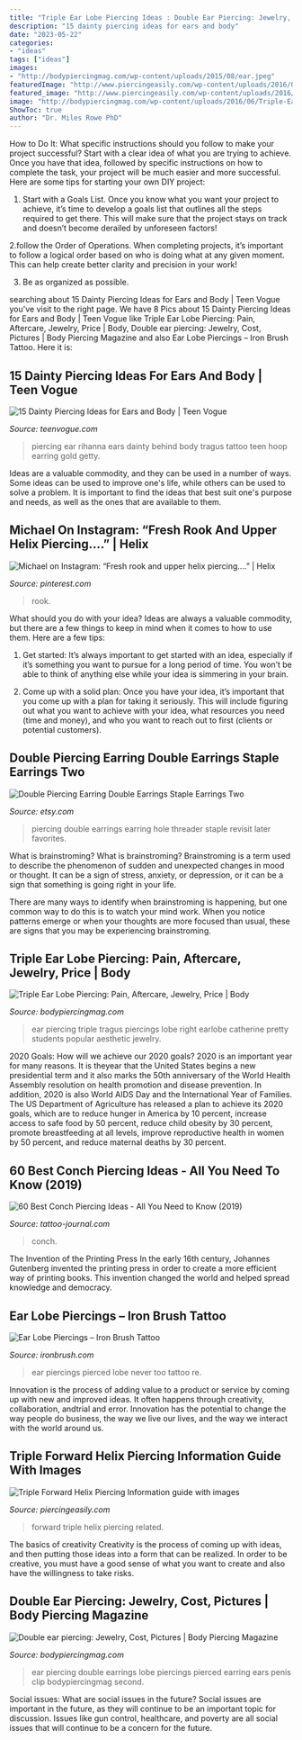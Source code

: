 ```yaml
---
title: "Triple Ear Lobe Piercing Ideas : Double Ear Piercing: Jewelry, Cost, Pictures"
description: "15 dainty piercing ideas for ears and body"
date: "2023-05-22"
categories:
- "ideas"
tags: ["ideas"]
images:
- "http://bodypiercingmag.com/wp-content/uploads/2015/08/ear.jpeg"
featuredImage: "http://www.piercingeasily.com/wp-content/uploads/2016/04/triple_forward_helix2-1.jpg"
featured_image: "http://www.piercingeasily.com/wp-content/uploads/2016/04/triple_forward_helix2-1.jpg"
image: "http://bodypiercingmag.com/wp-content/uploads/2016/06/Triple-Ear-Lobe-Piercing.jpg"
ShowToc: true
author: "Dr. Miles Rowe PhD"
---
```



How to Do It: What specific instructions should you follow to make your project successful?
Start with a clear idea of what you are trying to achieve. Once you have that idea, followed by specific instructions on how to complete the task, your project will be much easier and more successful. Here are some tips for starting your own DIY project:
1. Start with a Goals List. Once you know what you want your project to achieve, it’s time to develop a goals list that outlines all the steps required to get there. This will make sure that the project stays on track and doesn’t become derailed by unforeseen factors!

2.follow the Order of Operations. When completing projects, it’s important to follow a logical order based on who is doing what at any given moment. This can help create better clarity and precision in your work!

3. Be as organized as possible.

	

		
searching about 15 Dainty Piercing Ideas for Ears and Body | Teen Vogue you've visit to the right page. We have 8 Pics about 15 Dainty Piercing Ideas for Ears and Body | Teen Vogue like Triple Ear Lobe Piercing: Pain, Aftercare, Jewelry, Price | Body, Double ear piercing: Jewelry, Cost, Pictures | Body Piercing Magazine and also Ear Lobe Piercings – Iron Brush Tattoo. Here it is:
		
    
## 15 Dainty Piercing Ideas For Ears And Body | Teen Vogue

<img loading=lazy src="https://assets.teenvogue.com/photos/58126c31dce01bdd3d63610d/master/pass/GettyImages-460354510_master.jpg" onerror="this.onerror=null;this.src='https://tse3.mm.bing.net/th?id=OIP.mqzMy2SVJzcyUmxhkIxaMAHaLH&amp;pid=15.1';" alt="15 Dainty Piercing Ideas for Ears and Body | Teen Vogue">

_Source: teenvogue.com_

>piercing ear rihanna ears dainty behind body tragus tattoo teen hoop earring gold getty. 

	

Ideas are a valuable commodity, and they can be used in a number of ways. Some ideas can be used to improve one's life, while others can be used to solve a problem. It is important to find the ideas that best suit one's purpose and needs, as well as the ones that are available to them.

    
## Michael On Instagram: “Fresh Rook And Upper Helix Piercing.…” | Helix

<img loading=lazy src="https://i.pinimg.com/736x/c6/a6/95/c6a695a8e2150a25f18c9a415d56c369.jpg" onerror="this.onerror=null;this.src='https://tse4.mm.bing.net/th?id=OIP.n0PPzsdixWcAMrlRe3QhIgHaJP&amp;pid=15.1';" alt="Michael on Instagram: “Fresh rook and upper helix piercing.…” | Helix">

_Source: pinterest.com_

>rook. 

	

What should you do with your idea?
Ideas are always a valuable commodity, but there are a few things to keep in mind when it comes to how to use them. Here are a few tips: 
1. Get started: It’s always important to get started with an idea, especially if it’s something you want to pursue for a long period of time. You won’t be able to think of anything else while your idea is simmering in your brain.

2. Come up with a solid plan: Once you have your idea, it’s important that you come up with a plan for taking it seriously. This will include figuring out what you want to achieve with your idea, what resources you need (time and money), and who you want to reach out to first (clients or potential customers). 


    
## Double Piercing Earring Double Earrings Staple Earrings Two

<img loading=lazy src="https://img0.etsystatic.com/158/1/11585800/il_570xN.1124868114_ob4k.jpg" onerror="this.onerror=null;this.src='https://tse4.mm.bing.net/th?id=OIP.YepMZ1wZkRvX-EQr41gRwQHaLG&amp;pid=15.1';" alt="Double Piercing Earring Double Earrings Staple Earrings Two">

_Source: etsy.com_

>piercing double earrings earring hole threader staple revisit later favorites. 

	

What is brainstroming?
What is brainstroming?
 Brainstroming is a term used to describe the phenomenon of sudden and unexpected changes in mood or thought. It can be a sign of stress, anxiety, or depression, or it can be a sign that something is going right in your life.

There are many ways to identify when brainstroming is happening, but one common way to do this is to watch your mind work. When you notice patterns emerge or when your thoughts are more focused than usual, these are signs that you may be experiencing brainstroming.

    
## Triple Ear Lobe Piercing: Pain, Aftercare, Jewelry, Price | Body

<img loading=lazy src="http://bodypiercingmag.com/wp-content/uploads/2016/06/Triple-Ear-Lobe-Piercing.jpg" onerror="this.onerror=null;this.src='https://tse3.mm.bing.net/th?id=OIP.QbF_pWYE2ajG3O07JN0UAAHaE9&amp;pid=15.1';" alt="Triple Ear Lobe Piercing: Pain, Aftercare, Jewelry, Price | Body">

_Source: bodypiercingmag.com_

>ear piercing triple tragus piercings lobe right earlobe catherine pretty students popular aesthetic jewelry. 

	

2020 Goals: How will we achieve our 2020 goals?
2020 is an important year for many reasons. It is theyear that the United States begins a new presidential term and it also marks the 50th anniversary of the World Health Assembly resolution on health promotion and disease prevention. In addition, 2020 is also World AIDS Day and the International Year of Families. 
The US Department of Agriculture has released a plan to achieve its 2020 goals, which are to reduce hunger in America by 10 percent, increase access to safe food by 50 percent, reduce child obesity by 30 percent, promote breastfeeding at all levels, improve reproductive health in women by 50 percent, and reduce maternal deaths by 30 percent.

    
## 60 Best Conch Piercing Ideas - All You Need To Know (2019)

<img loading=lazy src="https://tattoo-journal.com/wp-content/uploads/2017/09/Conch-Piercing-42.jpg" onerror="this.onerror=null;this.src='https://tse4.mm.bing.net/th?id=OIP.07FL4z63lw5XSH1QhvBtkwHaHa&amp;pid=15.1';" alt="60 Best Conch Piercing Ideas - All You Need to Know (2019)">

_Source: tattoo-journal.com_

>conch. 

	

The Invention of the Printing Press
In the early 16th century, Johannes Gutenberg invented the printing press in order to create a more efficient way of printing books. This invention changed the world and helped spread knowledge and democracy.

    
## Ear Lobe Piercings – Iron Brush Tattoo

<img loading=lazy src="https://ironbrush.com/wp-content/uploads/2010/05/Ear-Lobe-Piercings-Youre-never-too-old-to-get-pierced.jpg" onerror="this.onerror=null;this.src='https://tse1.mm.bing.net/th?id=OIP.vX_kWq1cHAuESO_6qP8fOgHaJ4&amp;pid=15.1';" alt="Ear Lobe Piercings – Iron Brush Tattoo">

_Source: ironbrush.com_

>ear piercings pierced lobe never too tattoo re. 

	

Innovation is the process of adding value to a product or service by coming up with new and improved ideas. It often happens through creativity, collaboration, andtrial and error. Innovation has the potential to change the way people do business, the way we live our lives, and the way we interact with the world around us.

    
## Triple Forward Helix Piercing Information Guide With Images

<img loading=lazy src="http://www.piercingeasily.com/wp-content/uploads/2016/04/triple_forward_helix2-1.jpg" onerror="this.onerror=null;this.src='https://tse2.mm.bing.net/th?id=OIP.iseVhUgoAPHhznCPjkuhfwHaJ4&amp;pid=15.1';" alt="Triple Forward Helix Piercing Information guide with images">

_Source: piercingeasily.com_

>forward triple helix piercing related. 

	

The basics of creativity
Creativity is the process of coming up with ideas, and then putting those ideas into a form that can be realized. In order to be creative, you must have a good sense of what you want to create and also have the willingness to take risks.

    
## Double Ear Piercing: Jewelry, Cost, Pictures | Body Piercing Magazine

<img loading=lazy src="http://bodypiercingmag.com/wp-content/uploads/2015/08/ear.jpeg" onerror="this.onerror=null;this.src='https://tse1.mm.bing.net/th?id=OIP.Qw9zPFlWG2msCfj87roJSAHaJ4&amp;pid=15.1';" alt="Double ear piercing: Jewelry, Cost, Pictures | Body Piercing Magazine">

_Source: bodypiercingmag.com_

>ear piercing double earrings lobe piercings pierced earring ears penis clip bodypiercingmag second. 

	

Social issues: What are social issues in the future?
Social issues are important in the future, as they will continue to be an important topic for discussion. Issues like gun control, healthcare, and poverty are all social issues that will continue to be a concern for the future.

